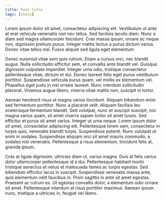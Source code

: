 ```yaml
---
title: Post title
tags: [story]
---
```


Lorem ipsum dolor sit amet, consectetur adipiscing elit. Vestibulum ut ante at erat vehicula venenatis non nec tellus. Sed facilisis iaculis diam. Nunc a diam sed magna ullamcorper tincidunt. Cras massa ipsum, ornare ac neque non, dignissim pretium purus. Integer mattis lectus a purus dictum varius. Donec vitae tellus nisl. Fusce aliquet sed ligula eget elementum.

Donec euismod vitae sem quis rutrum. Etiam a cursus orci, nec blandit augue. Nulla sollicitudin efficitur sem, et convallis ante blandit vel. Quisque dignissim vulputate imperdiet. Integer urna odio, tristique consectetur pellentesque vitae, dictum et dui. Donec laoreet felis eget purus vestibulum porttitor. Suspendisse vehicula purus quam, vel mollis ex elementum vel. Phasellus eget justo in nisl ornare laoreet. Nunc interdum sollicitudin placerat. Vivamus augue libero, viverra vitae mattis non, suscipit in tortor.

Aenean hendrerit risus ut magna varius tincidunt. Aliquam bibendum enim sed fermentum porttitor. Nunc a placerat velit. Aliquam facilisis leo scelerisque fermentum blandit. Sed volutpat, nunc et suscipit suscipit, nisi magna varius quam, sit amet viverra sapien tortor sit amet turpis. Sed efficitur et purus sit amet varius. Integer ut urna neque. Lorem ipsum dolor sit amet, consectetur adipiscing elit. Pellentesque lorem sem, consectetur in turpis quis, venenatis blandit turpis. Suspendisse potenti. Nunc volutpat ut enim in sodales. Suspendisse aliquam orci sit amet mauris commodo, a sodales nisl venenatis. Pellentesque a risus elementum, tincidunt felis at, gravida ipsum.

Cras at ligula dignissim, ultricies diam ut, varius magna. Duis at felis varius dolor ullamcorper pellentesque id a dui. Pellentesque habitant morbi tristique senectus et netus et malesuada fames ac turpis egestas. Sed bibendum efficitur lacus in suscipit. Suspendisse venenatis massa ante, quis elementum velit faucibus in. Proin sagittis in ante sit amet egestas. Praesent ac rutrum ex. Ut egestas convallis dolor, a elementum odio ornare sit amet. Pellentesque interdum at risus porttitor maximus. Aenean ipsum nunc, tristique a ultricies in, feugiat vel libero.
